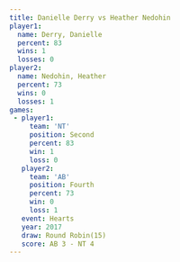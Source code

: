 ```yaml
---
title: Danielle Derry vs Heather Nedohin
player1:                
  name: Derry, Danielle 
  percent: 83           
  wins: 1               
  losses: 0             
player2:                
  name: Nedohin, Heather
  percent: 73           
  wins: 0               
  losses: 1             
games:
 - player1:          
     team: 'NT'      
     position: Second
     percent: 83     
     win: 1          
     loss: 0         
   player2:          
     team: 'AB'      
     position: Fourth
     percent: 73     
     win: 0          
     loss: 1         
   event: Hearts        
   year: 2017           
   draw: Round Robin(15)
   score: AB 3 - NT 4   
---
```

